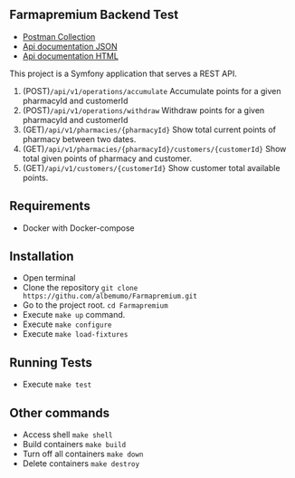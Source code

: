 Farmapremium Backend Test
------------------------------

- [Postman Collection](./Farmapremium.postman_collection.json)
- [Api documentation JSON](./apidoc.json)
- [Api documentation HTML](./apidoc.html)

This project is a Symfony application that serves a REST API.

1. (POST)`/api/v1/operations/accumulate` Accumulate points for a given pharmacyId and customerId
2. (POST)`/api/v1/operations/withdraw` Withdraw points for a given pharmacyId and customerId
3. (GET)`/api/v1/pharmacies/{pharmacyId}` Show total current points of pharmacy between two dates.
4. (GET)`/api/v1/pharmacies/{pharmacyId}/customers/{customerId}` Show total given points of pharmacy and customer.
5. (GET)`/api/v1/customers/{customerId}` Show customer total available points.

Requirements
------------
- Docker with Docker-compose

Installation
------------
- Open terminal
- Clone the repository `git clone https://githu.com/albemumo/Farmapremium.git`
- Go to the project root. `cd Farmapremium`
- Execute `make up` command.
- Execute `make configure`
- Execute `make load-fixtures`

Running Tests
-------------
- Execute `make test`

Other commands
------------
- Access shell
`make shell`
- Build containers
`make build`
- Turn off all containers
`make down`
- Delete containers
`make destroy`
